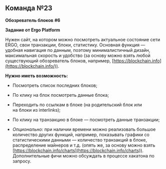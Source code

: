 ## Команда №23

**Обозреватель блоков** **#6**

  

**Задание от Ergo Platform**

  

Нужен сайт, на котором можно посмотреть актуальное состояние сети ERGO, свои транзакции, блоки, статистику. Основная функция — удобная навигация по данным, поэтому минималистичный дизайн, максимальная скорость и удобство (за основу можно взять любой существующий обозреватель блоков, например, [https://blockchain.info](https://blockchain.info/)).

  

**Нужно иметь возможность:**

-   Посмотреть список последних блоков;
    
-   По клику на блок посмотреть данные блока;
    
-   Переходить по ссылкам в блоке (на родительский блок или  
    на блоки из interlinks);
    
-   По клику на транзакцию в блоке — посмотреть данные транзакции;
    
-   _Опционально:_ при наличии времени можно реализовать большое количество других функций, например, показывать графики со статистическими данными — количество транзакций в блоке, распределение майнеров и т.д. (опять же, за основу можно взять [https://blockchain.info/charts](https://blockchain.info/charts)). Дополнительные фичи можно обсуждать в процессе хакатона по запросу.
